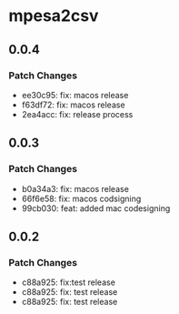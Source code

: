 # mpesa2csv

## 0.0.4

### Patch Changes

- ee30c95: fix: macos release
- f63df72: fix: macos release
- 2ea4acc: fix: release process

## 0.0.3

### Patch Changes

- b0a34a3: fix: macos release
- 66f6e58: fix: macos codsigning
- 99cb030: feat: added mac codesigning

## 0.0.2

### Patch Changes

- c88a925: fix:test release
- c88a925: fix: test release
- c88a925: fix: test release

